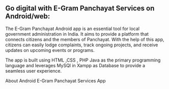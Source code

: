Go digital with E-Gram Panchayat Services on Android/web:
----------------------------------------------------------------------------------

The E-Gram Panchayat Android  app is an essential tool for local government administration in India. It aims to provide a platform that connects citizens and the members of Panchayat. With the help of this app, citizens can easily lodge complaints, track ongoing projects, and receive updates on upcoming events or programs.

The app is built using HTML ,CSS , PHP Java as the primary programming language and leverages MySQl in Xampp as Database to provide a seamless user experience.

About Android E-Gram Panchayat Services App
